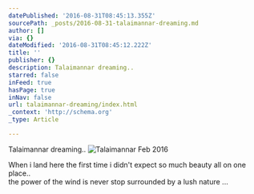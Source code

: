 ```yaml
---
datePublished: '2016-08-31T08:45:13.355Z'
sourcePath: _posts/2016-08-31-talaimannar-dreaming.md
author: []
via: {}
dateModified: '2016-08-31T08:45:12.222Z'
title: ''
publisher: {}
description: Talaimannar dreaming..
starred: false
inFeed: true
hasPage: true
inNav: false
url: talaimannar-dreaming/index.html
_context: 'http://schema.org'
_type: Article

---
```

Talaimannar dreaming..
![Talaimannar Feb 2016](https://the-grid-user-content.s3-us-west-2.amazonaws.com/2c37ff52-75a0-4597-8a0f-dfb48e43191b.jpg)

When i land here the first time i didn't expect so much beauty all on one place..   
the power of the wind is never stop surrounded by a lush nature ...